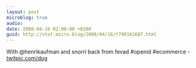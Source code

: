 ```yaml
---
layout: post
microblog: true
audio: 
date: 2008-04-16 02:00:00 +0200
guid: http://xtof.micro.blog/2008/04/16/t790161687.html
---
```

With @henrikaufman and snorri back from fevad #openid #ecommerce - [twitpic.com/dug](http://twitpic.com/dug)
